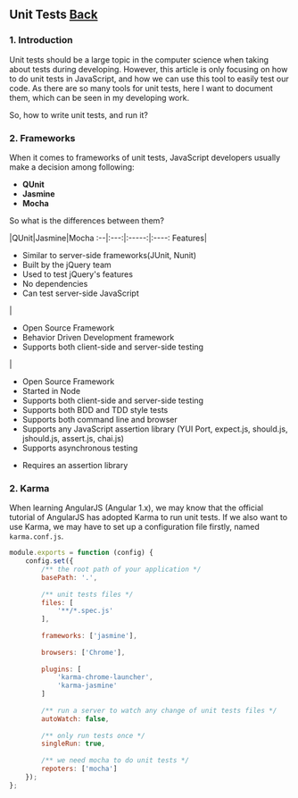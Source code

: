 ## Unit Tests [Back](./../JavaScript.md)

### 1. Introduction

Unit tests should be a large topic in the computer science when taking about tests during developing. However, this article is only focusing on how to do unit tests in JavaScript, and how we can use this tool to easily test our code. As there are so many tools for unit tests, here I want to document them, which can be seen in my developing work.

So, how to write unit tests, and run it?

### 2. Frameworks

When it comes to frameworks of unit tests, JavaScript developers usually make a decision among following:

- **QUnit**
- **Jasmine**
- **Mocha**

So what is the differences between them?

|QUnit|Jasmine|Mocha
:--|:---:|:-----:|:----:
Features|<ul><li>Similar to server-side frameworks(JUnit, Nunit)</li><li>Built by the jQuery team</li><li>Used to test jQuery's features</li><li>No dependencies</li><li>Can test server-side JavaScript</li></ul>|<ul><li>Open Source Framework</li><li>Behavior Driven Development framework</li><li>Supports both client-side and server-side testing</li></ul>|<ul><li>Open Source Framework</li><li>Started in Node</li><li>Supports both client-side and server-side testing</li><li>Supports both BDD and TDD style tests</li><li>Supports both command line and browser</li><li>Supports any JavaScript assertion library (YUI Port, expect.js, should.js, jshould.js, assert.js, chai.js)</li><li>Supports asynchronous testing 
</li><li>Requires an assertion library</li></ul>



### 2. Karma

When learning AngularJS (Angular 1.x), we may know that the official tutorial of AngularJS has adopted Karma to run unit tests. If we also want to use Karma, we may have to set up a configuration file firstly, named `karma.conf.js`.

```js
module.exports = function (config) {
    config.set({
        /** the root path of your application */
        basePath: '.',
    
        /** unit tests files */
        files: [
            '**/*.spec.js'
        ],
        
        frameworks: ['jasmine'],
        
        browsers: ['Chrome'],
        
        plugins: [
            'karma-chrome-launcher',
            'karma-jasmine'
        ]
        
        /** run a server to watch any change of unit tests files */
        autoWatch: false,
        
        /** only run tests once */
        singleRun: true,
        
        /** we need mocha to do unit tests */
        repoters: ['mocha']
    });
};
```
